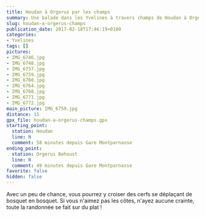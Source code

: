 ```yaml
---
title: Houdan à Orgerus par les champs
summary: Une balade dans les Yvelines à travers champs de Houdan à Orgerus.
slug: houdan-a-orgerus-champs
publication_date: 2017-02-18T17:46:19+0100
categories:
- Yvelines
tags: []
pictures:
- IMG_6746.jpg
- IMG_6748.jpg
- IMG_6757.jpg
- IMG_6759.jpg
- IMG_6760.jpg
- IMG_6764.jpg
- IMG_6768.jpg
- IMG_6771.jpg
- IMG_6772.jpg
main_picture: IMG_6759.jpg
distance: 15
gpx_file: houdan-a-orgerus-champs.gpx
starting_point:
  station: Houdan
  line: N
  comment: 58 minutes depuis Gare Montparnasse
ending_point:
  station: Orgerus Behoust
  line: N
  comment: 49 minutes depuis Gare Montparnasse
favorite: false
hidden: false
---
```


Avec un peu de chance, vous pourrez y croiser des cerfs se déplaçant
de bosquet en bosquet. Si vous n'aimez pas les côtes, n'ayez aucune crainte, toute
la randonnée se fait sur du plat !
